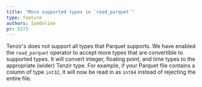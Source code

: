 ```yaml
---
title: "More supported types in `read_parquet`"
type: feature
authors: IyeOnline
pr: 5373
---
```


Tenzir's does not support all types that Parquet supports. We have enabled the
`read_parquet` operator to accept more types that are convertible to supported
types. It will convert integer, floating point, and time types to the appropriate
(wider) Tenzir type. For example, if your Parquet file contains a column of type
`int32`, it will now be read in as `int64` instead of rejecting the entire file.
